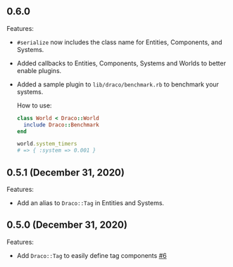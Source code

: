 ## 0.6.0

Features:

  - `#serialize` now includes the class name for Entities, Components, and Systems.
  - Added callbacks to Entities, Components, Systems and Worlds to better enable plugins.
  - Added a sample plugin to `lib/draco/benchmark.rb` to benchmark your systems.

    How to use:

    ```ruby
    class World < Draco::World
      include Draco::Benchmark
    end

    world.system_timers
    # => { :system => 0.001 }
    ```

## 0.5.1 (December 31, 2020)

Features:

  - Add an alias to `Draco::Tag` in Entities and Systems.

## 0.5.0 (December 31, 2020)

Features:

  - Add `Draco::Tag` to easily define tag components [#6](https://github.com/guitsaru/draco/pull/6)
